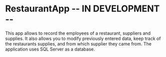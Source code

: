 # RestaurantApp -- IN DEVELOPMENT --

This app allows to record the employees of a restaurant, suppliers and supplies. 
It also allows you to modify previously entered data, keep track of the restaurants supplies, and from which supplier they came from.
The application uses SQL Server as a database.
